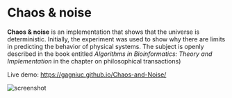 # Chaos & noise
<b>Chaos &amp; noise</b> is an implementation that shows that the universe is deterministic. Initially, the experiment was used to show why there are limits in predicting the behavior of physical systems. The subject is openly described in the book entitled <i>Algorithms in Bioinformatics: Theory and Implementation</i> in the chapter on philosophical transactions)

Live demo: https://gagniuc.github.io/Chaos-and-Noise/

![screenshot](https://github.com/Gagniuc/Chaos-noise-with-reference-to-the-chapter-on-philosophical-transactions-/blob/main/%5BG%5D%20Chaos%20and%20Noise.png)
